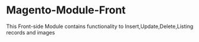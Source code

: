Magento-Module-Front
====================

This Front-side Module contains functionality to Insert,Update,Delete,Listing records and images 
